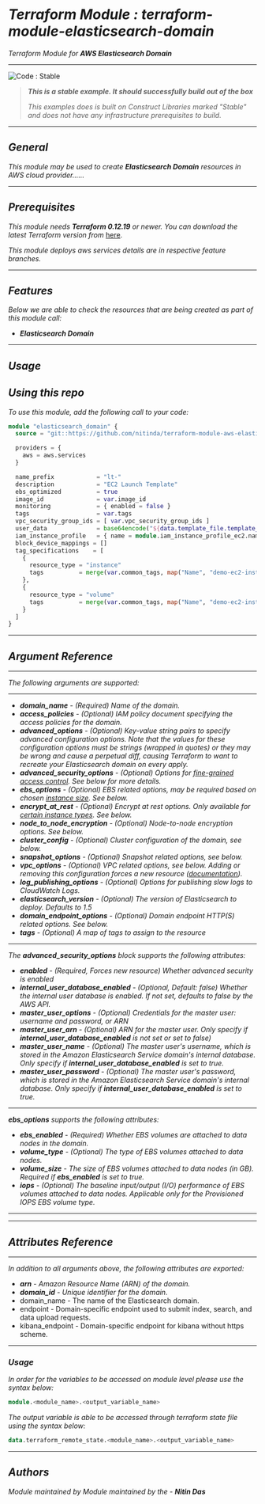 # _Terraform Module : terraform-module-elasticsearch-domain_
_Terraform Module for_ **_AWS Elasticsearch Domain_**

<!--BEGIN STABILITY BANNER-->
---

![_Code : Stable_](https://img.shields.io/badge/Code-Stable-brightgreen?style=for-the-badge&logo=github)

> **_This is a stable example. It should successfully build out of the box_**
>
> _This examples does is built on Construct Libraries marked "Stable" and does not have any infrastructure prerequisites to build._

---
<!--END STABILITY BANNER-->

## _General_

_This module may be used to create_ **_Elasticsearch Domain_** _resources in AWS cloud provider......_

---


## _Prerequisites_

_This module needs_ **_Terraform 0.12.19_** _or newer._
_You can download the latest Terraform version from_ [here](https://www.terraform.io/downloads.html).

_This module deploys aws services details are in respective feature branches._

---

## _Features_

_Below we are able to check the resources that are being created as part of this module call:_

* **_Elasticsearch Domain_**



---

## _Usage_

## _Using this repo_

_To use this module, add the following call to your code:_

```tf
module "elasticsearch_domain" {
  source = "git::https://github.com/nitinda/terraform-module-aws-elasticsearch-domain.git?ref=master"

  providers = {
    aws = aws.services
  }

  name_prefix            = "lt-"
  description            = "EC2 Launch Template"
  ebs_optimized          = true
  image_id               = var.image_id
  monitoring             = { enabled = false }
  tags                   = var.tags
  vpc_security_group_ids = [ var.vpc_security_group_ids ]
  user_data              = base64encode("${data.template_file.template_data.rendered}")
  iam_instance_profile   = { name = module.iam_instance_profile_ec2.name }
  block_device_mappings = []
  tag_specifications    = [
    {
      resource_type = "instance"
      tags          = merge(var.common_tags, map("Name", "demo-ec2-instance",))
    },
    {
      resource_type = "volume"
      tags          = merge(var.common_tags, map("Name", "demo-ec2-instance-volume",))
    }
  ]
}
```


---

## _Argument Reference_

---

_The following arguments are supported:_

---

* **_domain\_name_** _- (Required) Name of the domain._
* **_access\_policies_** _- (Optional) IAM policy document specifying the access policies for the domain._
* **_advanced\_options_** _- (Optional) Key-value string pairs to specify advanced configuration options. Note that the values for these configuration options must be strings (wrapped in quotes) or they may be wrong and cause a perpetual diff, causing Terraform to want to recreate your Elasticsearch domain on every apply._
* **_advanced\_security\_options_** _- (Optional) Options for [fine-grained access control](https://docs.aws.amazon.com/elasticsearch-service/latest/developerguide/fgac.html). See below for more details._
* **_ebs\_options_** _- (Optional) EBS related options, may be required based on chosen [instance size](https://aws.amazon.com/elasticsearch-service/pricing/). See below._
* **_encrypt\_at\_rest_** _- (Optional) Encrypt at rest options. Only available for [certain instance types](http://docs.aws.amazon.com/elasticsearch-service/latest/developerguide/aes-supported-instance-types.html). See below._
* **_node\_to\_node\_encryption_** _- (Optional) Node-to-node encryption options. See below._
* **_cluster\_config_** _- (Optional) Cluster configuration of the domain, see below._
* **_snapshot\_options_** _- (Optional) Snapshot related options, see below._
* **_vpc\_options_** _- (Optional) VPC related options, see below. Adding or removing this configuration forces a new resource ([documentation](https://docs.aws.amazon.com/elasticsearch-service/latest/developerguide/es-vpc.html#es-vpc-limitations))._
* **_log\_publishing\_options_** _- (Optional) Options for publishing slow logs to CloudWatch Logs._
* **_elasticsearch\_version_** _- (Optional) The version of Elasticsearch to deploy. Defaults to 1.5_
* **_domain\_endpoint\_options_** _- (Optional) Domain endpoint HTTP(S) related options. See below._
* **_tags_** _- (Optional) A map of tags to assign to the resource_

---

_The **advanced\_security\_options** block supports the following attributes:_

* **_enabled_** _- (Required, Forces new resource) Whether advanced security is enabled_
* **_internal\_user\_database\_enabled_** _- (Optional, Default: false) Whether the internal user database is enabled. If not set, defaults to false by the AWS API._
* **_master\_user\_options_** _- (Optional) Credentials for the master user: username and password, or ARN_
 * **_master\_user\_arn_** _- (Optional) ARN for the master user. Only specify if **internal\_user\_database\_enabled** is not set or set to false)_
 * _**master\_user\_name** - (Optional) The master user's username, which is stored in the Amazon Elasticsearch Service domain's internal database. Only specify if **internal\_user\_database\_enabled** is set to true._
 * _**master\_user\_password** - (Optional) The master user's password, which is stored in the Amazon Elasticsearch Service domain's internal database. Only specify if **internal\_user\_database\_enabled** is set to true._

---

_**ebs\_options** supports the following attributes:_

* _**ebs\_enabled** - (Required) Whether EBS volumes are attached to data nodes in the domain._
* _**volume\_type** - (Optional) The type of EBS volumes attached to data nodes._
* _**volume\_size** - The size of EBS volumes attached to data nodes (in GB). Required if **ebs\_enabled** is set to true._
* _**iops** - (Optional) The baseline input/output (I/O) performance of EBS volumes attached to data nodes. Applicable only for the Provisioned IOPS EBS volume type._

---




---

## _Attributes Reference_
---

_In addition to all arguments above, the following attributes are exported:_

* _**arn** - Amazon Resource Name (ARN) of the domain._
* _**domain\_id** - Unique identifier for the domain._
* domain_name - The name of the Elasticsearch domain.
* endpoint - Domain-specific endpoint used to submit index, search, and data upload requests.
* kibana_endpoint - Domain-specific endpoint for kibana without https scheme.

---


### _Usage_

_In order for the variables to be accessed on module level please use the syntax below:_

```tf
module.<module_name>.<output_variable_name>
```

_The output variable is able to be accessed through terraform state file using the syntax below:_

```tf
data.terraform_remote_state.<module_name>.<output_variable_name>
```

---

## _Authors_

_Module maintained by Module maintained by the -_ **_Nitin Das_**
